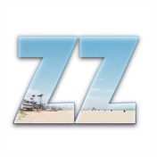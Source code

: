 ---
---

<center>
  <a href="http://www.zeezide.com/"><img src="images/zz2-256x256.png" /></a>
</center>
